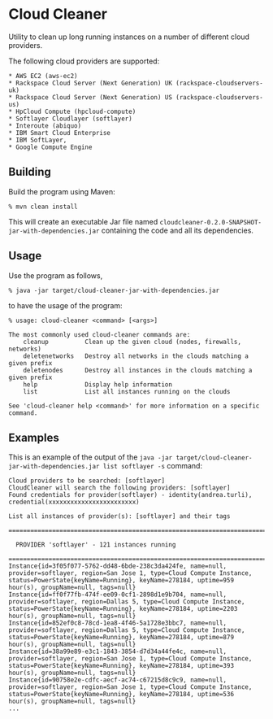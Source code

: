 Cloud Cleaner
===========

Utility to clean up long running instances on a number of different cloud providers.

The following cloud providers are supported:
    
    * AWS EC2 (aws-ec2)
    * Rackspace Cloud Server (Next Generation) UK (rackspace-cloudservers-uk)
    * Rackspace Cloud Server (Next Generation) US (rackspace-cloudservers-us)
    * HpCloud Compute (hpcloud-compute)
    * Softlayer Cloudlayer (softlayer)
    * Interoute (abiquo) 
    * IBM Smart Cloud Enterprise 
    * IBM SoftLayer,
    * Google Compute Engine

## Building

Build the program using Maven:

    % mvn clean install

This will create an executable Jar file named `cloudcleaner-0.2.0-SNAPSHOT-jar-with-dependencies.jar` containing the code and all its dependencies.

## Usage

Use the program as follows, 

    % java -jar target/cloud-cleaner-jar-with-dependencies.jar

to have the usage of the program:

    % usage: cloud-cleaner <command> [<args>]
    
    The most commonly used cloud-cleaner commands are:
    	cleanup          Clean up the given cloud (nodes, firewalls, networks)
    	deletenetworks   Destroy all networks in the clouds matching a given prefix
    	deletenodes      Destroy all instances in the clouds matching a given prefix
    	help             Display help information
    	list             List all instances running on the clouds

	See 'cloud-cleaner help <command>' for more information on a specific command.

## Examples

This is an example of the output of the `java -jar target/cloud-cleaner-jar-with-dependencies.jar list softlayer -s` command:

    Cloud providers to be searched: [softlayer]
    CloudCleaner will search the following providers: [softlayer]
    Found credentials for provider(softlayer) - identity(andrea.turli), credential(xxxxxxxxxxxxxxxxxxxxxxxx)

    List all instances of provider(s): [softlayer] and their tags

    ================================================================================

      PROVIDER 'softlayer' - 121 instances running

    ==================================================================================================
    Instance{id=3f05f077-5762-dd48-6bde-238c3da424fe, name=null, provider=softlayer, region=San Jose 1, type=Cloud Compute Instance, status=PowerState{keyName=Running}, keyName=278184, uptime=959 hour(s), groupName=null, tags=null}
    Instance{id=ff0f77fb-474f-ee09-0cf1-2898d1e9b704, name=null, provider=softlayer, region=Dallas 5, type=Cloud Compute Instance, status=PowerState{keyName=Running}, keyName=278184, uptime=2203 hour(s), groupName=null, tags=null}
    Instance{id=852ef0c8-78cd-1ea8-4f46-5a1728e3bbc7, name=null, provider=softlayer, region=Dallas 5, type=Cloud Compute Instance, status=PowerState{keyName=Running}, keyName=278184, uptime=879 hour(s), groupName=null, tags=null}
    Instance{id=38a99e89-e3c1-1843-3854-d7d34a44fe4c, name=null, provider=softlayer, region=San Jose 1, type=Cloud Compute Instance, status=PowerState{keyName=Running}, keyName=278184, uptime=393 hour(s), groupName=null, tags=null}
    Instance{id=90758e2e-cdfc-aecf-ac74-c67215d8c9c9, name=null, provider=softlayer, region=San Jose 1, type=Cloud Compute Instance, status=PowerState{keyName=Running}, keyName=278184, uptime=536 hour(s), groupName=null, tags=null}
    ...